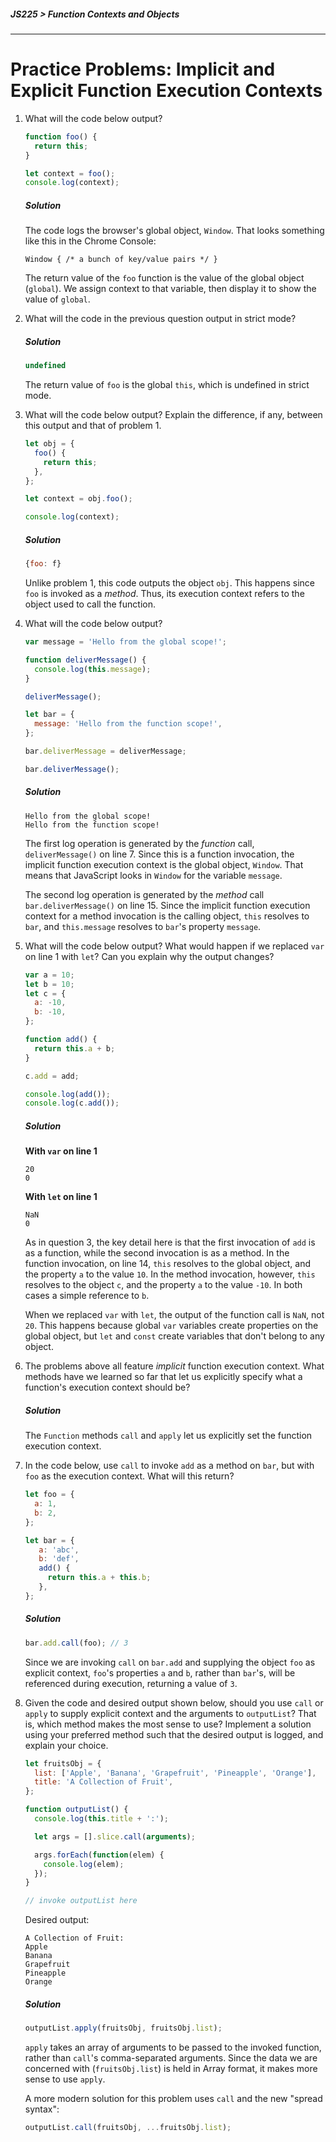 ##### JS225 > Function Contexts and Objects

---

# Practice Problems: Implicit and Explicit Function Execution Contexts

1. What will the code below output?

   ```javascript
   function foo() {
     return this;
   }
   
   let context = foo();
   console.log(context);
   ```

   ##### Solution

   The code logs the browser's global object, `Window`. That looks something like this in the Chrome Console:

   ```node
   Window { /* a bunch of key/value pairs */ }
   ```

   The return value of the `foo` function is the value of the global object (`global`). We assign context to that variable, then display it to show the value of `global`.

2. What will the code in the previous question output in strict mode?

   ##### Solution

   ```javascript
   undefined
   ```

   The return value of `foo` is the global `this`, which is undefined in strict mode.

3. What will the code below output? Explain the difference, if any, between this output and that of problem 1.

   ```javascript
   let obj = {
     foo() {
       return this;
     },
   };
   
   let context = obj.foo();
   
   console.log(context);
   ```

   ##### Solution

   ```javascript
   {foo: f}
   ```

   Unlike problem 1, this code outputs the object `obj`. This happens since `foo` is invoked as a *method*. Thus, its execution context refers to the object used to call the function.

4. What will the code below output?

   ```javascript
   var message = 'Hello from the global scope!';
   
   function deliverMessage() {
     console.log(this.message);
   }
   
   deliverMessage();
   
   let bar = {
     message: 'Hello from the function scope!',
   };
   
   bar.deliverMessage = deliverMessage;
   
   bar.deliverMessage();
   ```

   ##### Solution

   ```plaintext
   Hello from the global scope!
   Hello from the function scope!
   ```

   The first log operation is generated by the *function* call, `deliverMessage()` on line 7. Since this is a function invocation, the implicit function execution context is the global object, `Window`. That means that JavaScript looks in `Window` for the variable `message`.

   The second log operation is generated by the *method* call `bar.deliverMessage()` on line 15. Since the implicit function execution context for a method invocation is the calling object, `this` resolves to `bar`, and `this.message` resolves to `bar`'s property `message`.

5. What will the code below output? What would happen if we replaced `var` on line 1 with `let`? Can you explain why the output changes?

   ```javascript
   var a = 10;
   let b = 10;
   let c = {
     a: -10,
     b: -10,
   };
   
   function add() {
     return this.a + b;
   }
   
   c.add = add;
   
   console.log(add());
   console.log(c.add());
   ```

   ##### Solution

   **With `var` on line 1**

   ```plaintext
   20
   0
   ```

   **With `let` on line 1**

   ```plaintext
   NaN
   0
   ```

   As in question 3, the key detail here is that the first invocation of `add` is as a function, while the second invocation is as a method. In the function invocation, on line 14, `this` resolves to the global object, and the property `a` to the value `10`. In the method invocation, however, `this` resolves to the object `c`, and the property `a` to the value `-10`. In both cases a simple reference to `b`.

   When we replaced `var` with `let`, the output of the function call is `NaN`, not `20`. This happens because global `var` variables create properties on the global object, but `let` and `const` create variables that don't belong to any object.

6. The problems above all feature *implicit* function execution context. What methods have we learned so far that let us explicitly specify what a function's execution context should be?

   ##### Solution

   The `Function` methods `call` and `apply` let us explicitly set the function execution context.

7. In the code below, use `call` to invoke `add` as a method on `bar`, but with `foo` as the execution context. What will this return?

   ```javascript
   let foo = {
     a: 1,
     b: 2,
   };
   
   let bar = {
      a: 'abc',
      b: 'def',
      add() {
        return this.a + this.b;
      },
   };
   ```

   ##### Solution

   ```javascript
   bar.add.call(foo); // 3
   ```

   Since we are invoking `call` on `bar.add` and supplying the object `foo` as explicit context, `foo`'s properties `a` and `b`, rather than `bar`'s, will be referenced during execution, returning a value of `3`.

8. Given the code and desired output shown below, should you use `call` or `apply` to supply explicit context and the arguments to `outputList`? That is, which method makes the most sense to use? Implement a solution using your preferred method such that the desired output is logged, and explain your choice.

   ```javascript
   let fruitsObj = {
     list: ['Apple', 'Banana', 'Grapefruit', 'Pineapple', 'Orange'],
     title: 'A Collection of Fruit',
   };
   
   function outputList() {
     console.log(this.title + ':');
   
     let args = [].slice.call(arguments);
   
     args.forEach(function(elem) {
       console.log(elem);
     });
   }
   
   // invoke outputList here
   ```

   Desired output:

   ```plaintext
   A Collection of Fruit:
   Apple
   Banana
   Grapefruit
   Pineapple
   Orange
   ```

   ##### Solution

   ```javascript
   outputList.apply(fruitsObj, fruitsObj.list);
   ```

   `apply` takes an array of arguments to be passed to the invoked function, rather than `call`'s comma-separated arguments. Since the data we are concerned with (`fruitsObj.list`) is held in Array format, it makes more sense to use `apply`.

   A more modern solution for this problem uses `call` and the new "spread syntax":

   ```javascript
   outputList.call(fruitsObj, ...fruitsObj.list);
   ```

   

